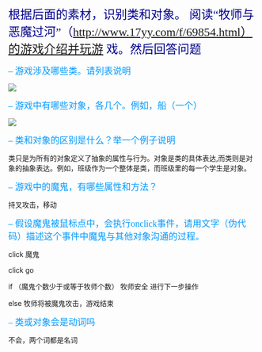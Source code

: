 <font color="#00008B" size="5" face="黑体"> 根据后面的素材，识别类和对象。 阅读“牧师与恶魔过河”（http://www.17yy.com/f/69854.html）的游戏介绍并玩游 戏。然后回答问题  </font>

<font color="#0099ff" size="4" face="黑体">– 游戏涉及哪些类。请列表说明 </font>

![](https://ws1.sinaimg.cn/large/007psiIqgy1fxcboqhx11j306p01zjr6.jpg)


<font color="#0099ff" size="4" face="黑体">– 游戏中有哪些对象，各几个。例如，船（一个）</font>

![](https://ws1.sinaimg.cn/large/007psiIqgy1fxcbbgi7l1j304i04iglg.jpg)


<font color="#0099ff" size="4" face="黑体">– 类和对象的区别是什么？举一个例子说明</font>

类只是为所有的对象定义了抽象的属性与行为。对象是类的具体表达,而类则是对象的抽象表达。例如，班级作为一个整体是类，而班级里的每一个学生是对象。


<font color="#0099ff" size="4" face="黑体">– 游戏中的魔鬼，有哪些属性和方法？</font>

持叉攻击，移动


<font color="#0099ff" size="4" face="黑体">– 假设魔鬼被鼠标点中，会执行onclick事件，请用文字（伪代码）描述这个事件中魔鬼与其他对象沟通的过程。</font>

click 魔鬼

click go

if （魔鬼个数少于或等于牧师个数） 牧师安全 进行下一步操作

else 牧师将被魔鬼攻击，游戏结束

<font color="#0099ff" size="4" face="黑体">– 类或对象会是动词吗</font>

不会，两个词都是名词
